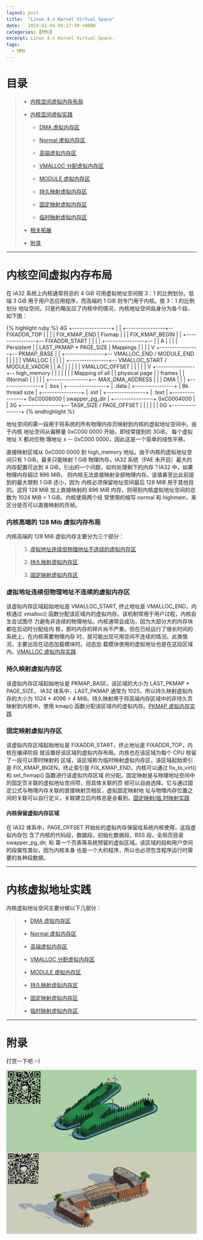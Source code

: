 ```yaml
---
layout: post
title:  "Linux 4.x Kernel Virtual Space"
date:   2019-01-04 09:17:30 +0800
categories: [MMU]
excerpt: Linux 4.x Kernel Virtual Space.
tags:
  - MMU
---
```


# 目录

> - [内核空间虚拟内存布局](#内核空间虚拟内存布局)
>
> - [内核空间虚拟实践](#内核空间虚拟实践)
>
>   - [DMA 虚拟内存区](https://biscuitos.github.io/blog/MMU-Linux4x-DMA/)
>
>   - [Normal 虚拟内存区](https://biscuitos.github.io/blog/MMU-Linux4x-Normal/)
>
>   - [高端虚拟内存区](https://biscuitos.github.io/blog/MMU-Linux4x-VMALLOC/)
>
>   - [VMALLOC 分配虚拟内存区](https://biscuitos.github.io/blog/MMU-Linux4x-VMALLOC/)
>
>   - [MODULE 虚拟内存区](https://biscuitos.github.io/blog/MMU-Linux4x-MODULE/)
>
>   - [持久映射虚拟内存区](https://biscuitos.github.io/blog/MMU-Linux4x-PKMAP/)
>
>   - [固定映射虚拟内存区](https://biscuitos.github.io/blog/MMU-Linux4x-FIXUP/)
>
>   - [临时映射虚拟内存区](https://biscuitos.github.io/blog/MMU-Linux4x-FIXUP/)
>
> - [相关拓展](#内核空间虚拟实践)
>
> - [附录](#附录)

---------------------------------------

# <span id="内核空间虚拟内存布局">内核空间虚拟内存布局</span>

在 IA32 系统上内核通常将总的 4 GiB 可用虚拟地址空间按 3：1 的比例划分。低端 
3 GiB 用于用户态应用程序，而高端的 1 GiB 则专门用于内核。按 3：1 的比例划分
地址空间，只是约略反应了内核中的情况，内核地址空间自身分为各个段，如下图：

{% highlight ruby %}
4G +----------------+
   |                |
   +----------------+-- FIXADDR_TOP
   |                |
   |                | FIX_KMAP_END
   |     Fixmap     |
   |                | FIX_KMAP_BEGIN
   |                |
   +----------------+-- FIXADDR_START
   |                |
   |                |
   +----------------+--
   |                | A
   |                | |
   |   Persistent   | | LAST_PKMAP * PAGE_SIZE
   |    Mappings    | |
   |                | V
   +----------------+-- PKMAP_BASE
   |                |
   +----------------+-- VMALLOC_END / MODULE_END
   |                |
   |                |
   |    VMALLOC     |
   |                |
   |                |
   +----------------+-- VMALLOC_START / MODULE_VADDR
   |                | A
   |                | |
   |                | | VMALLOC_OFFSET
   |                | |
   |                | V
   +----------------+-- high_memory
   |                |
   |                |
   |                |
   | Mapping of all |
   |  physical page |
   |     frames     |
   |    (Normal)    |
   |                |
   |                |
   +----------------+-- MAX_DMA_ADDRESS
   |                |
   |      DMA       |
   |                |
   +----------------+
   |     .bss       |
   +----------------+
   |     .data      |
   +----------------+
   | 8k thread size |
   +----------------+
   |     .init      |
   +----------------+
   |     .text      |
   +----------------+ 0xC0008000
   | swapper_pg_dir |
   +----------------+ 0xC0004000
   |                |
3G +----------------+-- TASK_SIZE / PAGE_OFFSET
   |                |
   |                |
   |                |
0G +----------------+
{% endhighlight %}

地址空间的第一段用于将系统的所有物理内存页映射到内核的虚拟地址空间中。由于内核
地址空间从偏移量 0xC000 0000 开始，即经常提到的 3GiB， 每个虚拟地址 X 都对应物
理地址 x -- 0xC000 0000，因此这是一个简单的线性平移。

直接映射区域从 0xC000 0000 到 high_memory 地址。由于内核的虚拟地址空间只有 
1 GiB，最多只能映射 1 GiB 物理内存。IA32 系统（PAE 未开启）最大的内存配置可达到
4 GiB，引出的一个问题，如何处理剩下的内存？IA32 中，如果物理内存超过 896 MiB，
则内核无法直接映射全部物理内存。该值甚至比此前提到的最大限制 1 GiB 还小，因为
内核必须保留地址空间最后 128 MiB 用于其他目的。这将 128 MiB 加上直接映射的 
896 MiB 内存，则得到内核虚拟地址空间的总数为 1024 MiB = 1 GiB。内核使用两个经
常使用的缩写 normal 和 highmem，来区分是否可以直接映射的页帧。

### 内核高端的 128 Mib 虚拟内存布局

内核高端的 128 MiB 虚拟内存主要分为三个部分：

> 1. [虚拟地址连续但物理地址不连续的虚拟内存区](#虚拟地址连续)
>
> 2. [持久映射虚拟内存区](#持久映射虚拟内存区)
>
> 3. [固定映射虚拟内存区](#固定映射虚拟内存区)

### <span id="虚拟地址连续">虚拟地址连续但物理地址不连续的虚拟内存区</span>

该虚拟内存区域起始地址是 VMALLOC_START, 终止地址是 VMALLOC_END，内核通过 
vmalloc() 函数分配该区域内的虚拟内存。该机制常用于用户过程，内核自生会试图尽
力避免非连续的物理地址。内核通常会成功，因为大部分大的内存块都在启动时分配给内
核，那时内存的碎片尚不严重。但在已经运行了很长时间的系统上，在内核需要物理内存
时，就可能出现可用空间不连续的情况。此类情况，主要出现在动态加载模块时。动态加
载模块使用的虚拟地址也是在这段区域内。[VMALLOC 虚拟内存实践](https://biscuitos.github.io/blog/MMU-Linux4x-VMALLOC/)

### <span id="持久映射虚拟内存区">持久映射虚拟内存区</span>

该虚拟内存区域起始地址是 PKMAP_BASE，该区域的大小为 LAST_PKMAP * PAGE_SIZE，
IA32 体系中，LAST_PKMAP 通常为 1025，所以持久映射虚拟内存的大小为 1024 * 
4096 = 4 MiB。持久映射用于将高端内存区域中的非持久页映射到内核中。使用 kmap() 
函数分配该区域内的虚拟内存。[PKMAP 虚拟内存实践](https://biscuitos.github.io/blog/MMU-Linux4x-PKMAP/)

### <span id="固定映射虚拟内存区">固定映射虚拟内存区</span>

该虚拟内存区域起始地址是 FIXADDR_START，终止地址是 FIXADDR_TOP，内核在编译阶段
就设置好该区域的虚拟内存布局。内核也在该区域为每个 CPU 核留了一段可以零时映射的
区域，该区域称为临时映射虚拟内存区，该区域起始索引是 FIX_KMAP_BIGEN，终止索引是 
FIX_KMAP_END，内核可以通过 fix_to_virt() 和 set_fixmap() 函数进行该虚拟内存区域
的分配。固定映射是与物理地址空间中的固定页关联的虚拟地址空间项，但具体关联的页
帧可以自由选择。它与通过固定公式与物理内存关联的直接映射页相反，虚拟固定映射地
址与物理内存位置之间的关联可以自行定义，关联建立后内核总是会看到。[固定映射/临
时映射实践](https://biscuitos.github.io/blog/MMU-Linux4x-FIXUP/)

#### 内核保留虚拟内存区域

在 IA32 体系中，PAGE_OFFSET 开始处的虚拟内存保留给系统内核使用，这段虚拟内存包
含了内核的代码段，数据段，初始化数据段，BSS 段，全局页目录 swapper_pg_dir, 和
第一个页表等系统预留的虚拟区域。该区域的段和用户空间的段属性类似，因为内核本身
也是一个大的程序，所以也必须包含程序运行时需要的各种段数据。

------------------------------------------------

# <span id="内核空间虚拟实践">内核虚拟地址实践</span>

内核虚拟地址空间主要分做以下几部分：

> - [DMA 虚拟内存区](https://biscuitos.github.io/blog/MMU-Linux4x-DMA/)
>
> - [Normal 虚拟内存区](https://biscuitos.github.io/blog/MMU-Linux4x-Normal/)
>
> - [高端虚拟内存区](https://biscuitos.github.io/blog/MMU-Linux4x-VMALLOC/)
>
> - [VMALLOC 分配虚拟内存区](https://biscuitos.github.io/blog/MMU-Linux4x-VMALLOC/)
>
> - [MODULE 虚拟内存区](https://biscuitos.github.io/blog/MMU-Linux4x-MODULE/)
>
> - [持久映射虚拟内存区](https://biscuitos.github.io/blog/MMU-Linux4x-PKMAP/)
>
> - [固定映射虚拟内存区](https://biscuitos.github.io/blog/MMU-Linux4x-FIXUP/)
>
> - [临时映射虚拟内存区](https://biscuitos.github.io/blog/MMU-Linux4x-FIXUP/)

-------------------------------------------

# <span id="附录">附录</span>

打赏一下吧 :-)

![LD](https://raw.githubusercontent.com/EmulateSpace/PictureSet/master/BiscuitOS/kernel/HAB000036.jpg)
